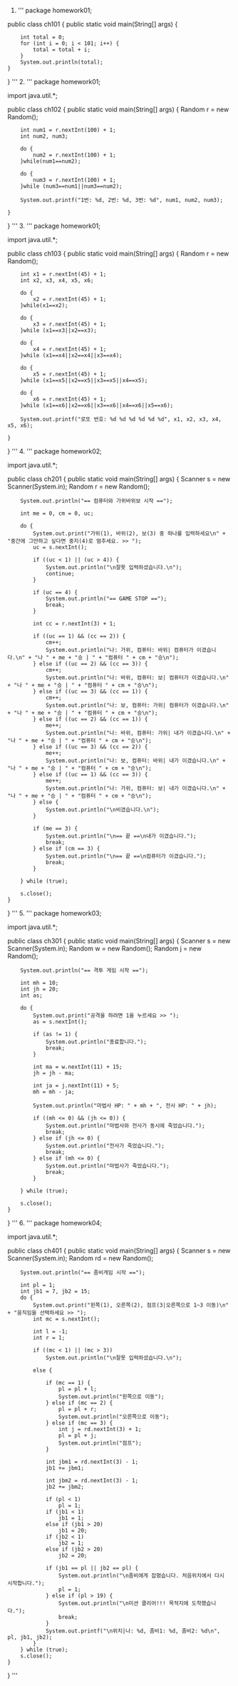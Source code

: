 1. '''
package homework01;

public class ch101 {
	public static void main(String[] args) {

		int total = 0;
		for (int i = 0; i < 101; i++) {
			total = total + i;
		}
		System.out.println(total);
	}
}
'''
2. '''
package homework01;

import java.util.*;

public class ch102 {
	public static void main(String[] args) {
		Random r = new Random();
		
		int num1 = r.nextInt(100) + 1;
		int num2, num3;
		
		do {
			num2 = r.nextInt(100) + 1;
		}while(num1==num2);
		
		do {
			num3 = r.nextInt(100) + 1;
		}while (num3==num1||num3==num2);
		
		System.out.printf("1번: %d, 2번: %d, 3번: %d", num1, num2, num3);
		
	}
}
'''
3. '''
package homework01;

import java.util.*;

public class ch103 {
	public static void main(String[] args) {
		Random r = new Random();
		
		int x1 = r.nextInt(45) + 1;
		int x2, x3, x4, x5, x6;
		
		do {
			x2 = r.nextInt(45) + 1;
		}while(x1==x2);
		
		do {
			x3 = r.nextInt(45) + 1;
		}while (x1==x3||x2==x3);
		
		do {
			x4 = r.nextInt(45) + 1;
		}while (x1==x4||x2==x4||x3==x4);
		
		do {
			x5 = r.nextInt(45) + 1;
		}while (x1==x5||x2==x5||x3==x5||x4==x5);
		
		do {
			x6 = r.nextInt(45) + 1;
		}while (x1==x6||x2==x6||x3==x6||x4==x6||x5==x6);
		
		System.out.printf("로또 번호: %d %d %d %d %d %d", x1, x2, x3, x4, x5, x6);
		
	}
}
'''
4. '''
package homework02;

import java.util.*;

public class ch201 {
	public static void main(String[] args) {
		Scanner s = new Scanner(System.in);
		Random r = new Random();

		System.out.println("== 컴퓨터와 가위바위보 시작 ==");

		int me = 0, cm = 0, uc;

		do {
			System.out.print("가위(1), 바위(2), 보(3) 중 하나를 입력하세요\n" + "중간에 그만하고 싶다면 중지(4)로 멈추세요. >> ");
			uc = s.nextInt();

			if ((uc < 1) || (uc > 4)) {
				System.out.println("\n잘못 입력하셨습니다.\n");
				continue;
			}

			if (uc == 4) {
				System.out.println("== GAME STOP ==");
				break;
			}

			int cc = r.nextInt(3) + 1;

			if ((uc == 1) && (cc == 2)) {
				cm++;
				System.out.println("나: 가위, 컴퓨터: 바위| 컴퓨터가 이겼습니다.\n" + "나 " + me + "승 | " + "컴퓨터 " + cm + "승\n");
			} else if ((uc == 2) && (cc == 3)) {
				cm++;
				System.out.println("나: 바위, 컴퓨터: 보| 컴퓨터가 이겼습니다.\n" + "나 " + me + "승 | " + "컴퓨터 " + cm + "승\n");
			} else if ((uc == 3) && (cc == 1)) {
				cm++;
				System.out.println("나: 보, 컴퓨터: 가위| 컴퓨터가 이겼습니다.\n" + "나 " + me + "승 | " + "컴퓨터 " + cm + "승\n");
			} else if ((uc == 2) && (cc == 1)) {
				me++;
				System.out.println("나: 바위, 컴퓨터: 가위| 내가 이겼습니다.\n" + "나 " + me + "승 | " + "컴퓨터 " + cm + "승\n");
			} else if ((uc == 3) && (cc == 2)) {
				me++;
				System.out.println("나: 보, 컴퓨터: 바위| 내가 이겼습니다.\n" + "나 " + me + "승 | " + "컴퓨터 " + cm + "승\n");
			} else if ((uc == 1) && (cc == 3)) {
				me++;
				System.out.println("나: 가위, 컴퓨터: 보| 내가 이겼습니다.\n" + "나 " + me + "승 | " + "컴퓨터 " + cm + "승\n");
			} else {
				System.out.println("\n비겼습니다.\n");
			}

			if (me == 3) {
				System.out.println("\n== 끝 ==\n내가 이겼습니다.");
				break;
			} else if (cm == 3) {
				System.out.println("\n== 끝 ==\n컴퓨터가 이겼습니다.");
				break;
			}

		} while (true);

		s.close();
	}
}
'''
5. '''
package homework03;

import java.util.*;

public class ch301 {
	public static void main(String[] args) {
		Scanner s = new Scanner(System.in);
		Random w = new Random();
		Random j = new Random();

		System.out.println("== 격투 게임 시작 ==");

		int mh = 10;
		int jh = 20;
		int as;

		do {
			System.out.print("공격을 하려면 1을 누르세요 >> ");
			as = s.nextInt();

			if (as != 1) {
				System.out.println("종료합니다.");
				break;
			}

			int ma = w.nextInt(11) + 15;
			jh = jh - ma;

			int ja = j.nextInt(11) + 5;
			mh = mh - ja;

			System.out.println("마법사 HP: " + mh + ", 전사 HP: " + jh);

			if ((mh <= 0) && (jh <= 0)) {
				System.out.println("마법사와 전사가 동시에 죽었습니다.");
				break;
			} else if (jh <= 0) {
				System.out.println("전사가 죽었습니다.");
				break;
			} else if (mh <= 0) {
				System.out.println("마법사가 죽었습니다.");
				break;
			}

		} while (true);

		s.close();
	}
}
'''
6. '''
package homework04;

import java.util.*;

public class ch401 {
	public static void main(String[] args) {
		Scanner s = new Scanner(System.in);
		Random rd = new Random();

		System.out.println("== 좀비게임 시작 ==");

		int pl = 1;
		int jb1 = 7, jb2 = 15;
		do {
			System.out.print("왼쪽(1), 오른쪽(2), 점프(3|오른쪽으로 1~3 이동)\n" + "움직임을 선택하세요 >> ");
			int mc = s.nextInt();

			int l = -1;
			int r = 1;

			if ((mc < 1) || (mc > 3))
				System.out.println("\n잘못 입력하셨습니다.\n");

			else {

				if (mc == 1) {
					pl = pl + l;
					System.out.println("왼쪽으로 이동");
				} else if (mc == 2) {
					pl = pl + r;
					System.out.println("오른쪽으로 이동");
				} else if (mc == 3) {
					int j = rd.nextInt(3) + 1;
					pl = pl + j;
					System.out.println("점프");
				}

				int jbm1 = rd.nextInt(3) - 1;
				jb1 += jbm1;

				int jbm2 = rd.nextInt(3) - 1;
				jb2 += jbm2;

				if (pl < 1)
					pl = 1;
				if (jb1 < 1)
					jb1 = 1;
				else if (jb1 > 20)
					jb1 = 20;
				if (jb2 < 1)
					jb2 = 1;
				else if (jb2 > 20)
					jb2 = 20;

				if (jb1 == pl || jb2 == pl) {
					System.out.println("\n좀비에게 잡혔습니다. 처음위치에서 다시 시작합니다.");
					pl = 1;
				} else if (pl > 19) {
					System.out.println("\n미션 클리어!!! 목적지에 도착했습니다.");
					break;
				}
				System.out.printf("\n위치|나: %d, 좀비1: %d, 좀비2: %d\n", pl, jb1, jb2);
			}
		} while (true);
		s.close();
	}
}
'''
